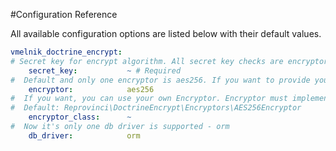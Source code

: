 #Configuration Reference

All available configuration options are listed below with their default values.

``` yaml
vmelnik_doctrine_encrypt:  
# Secret key for encrypt algorithm. All secret key checks are encryptor tasks only.
    secret_key:           ~ # Required
#  Default and only one encryptor is aes256. If you want to provide your own - set encryptor_class
    encryptor:            aes256 
#  If you want, you can use your own Encryptor. Encryptor must implements EncryptorInterface interface
#  Default: Reprovinci\DoctrineEncrypt\Encryptors\AES256Encryptor
    encryptor_class:      ~ 
#  Now it's only one db driver is supported - orm
    db_driver:            orm 
```